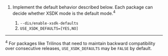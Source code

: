 1. Implement the default behavior described below. Each package can decide whether XSDK mode is the default mode.<sup>4</sup>

    1. `--dis/enable-xsdk-defaults`
    2. `USE_XSDK_DEFAULTS=[YES,NO]`
  
----

<sup>4</sup> For packages like Trilinos that need to maintain backward compatibility over consecutive releases, 
`USE_XSDK_DEFAULTS` may be `FALSE` by default.
